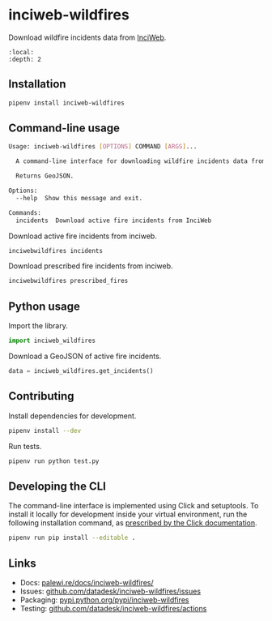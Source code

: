 # inciweb-wildfires

Download wildfire incidents data from [InciWeb](https://inciweb.nwcg.gov/).

```{contents} Table of contents
:local:
:depth: 2
```

## Installation

```sh
pipenv install inciweb-wildfires
```

## Command-line usage

```sh
Usage: inciweb-wildfires [OPTIONS] COMMAND [ARGS]...

  A command-line interface for downloading wildfire incidents data from InciWeb.

  Returns GeoJSON.

Options:
  --help  Show this message and exit.

Commands:
  incidents  Download active fire incidents from InciWeb
```

Download active fire incidents from inciweb.

```sh
inciwebwildfires incidents
```

Download prescribed fire incidents from inciweb.
```sh
inciwebwildfires prescribed_fires
```


## Python usage

Import the library.

```python
import inciweb_wildfires
```

Download a GeoJSON of active fire incidents.

```python
data = inciweb_wildfires.get_incidents()
```

## Contributing

Install dependencies for development.

```sh
pipenv install --dev
```

Run tests.

```sh
pipenv run python test.py
```

## Developing the CLI

The command-line interface is implemented using Click and setuptools. To install it locally for development inside your virtual environment, run the following installation command, as [prescribed by the Click documentation](https://click.palletsprojects.com/en/7.x/setuptools/#setuptools-integration).

```sh
pipenv run pip install --editable .
```

## Links

* Docs: [palewi.re/docs/inciweb-wildfires/](https://palewi.re/docs/inciweb-wildfires/)
* Issues: [github.com/datadesk/inciweb-wildfires/issues](https://github.com/datadesk/inciweb-wildfires/issues)
* Packaging: [pypi.python.org/pypi/inciweb-wildfires](https://pypi.python.org/pypi/inciweb-wildfires)
* Testing: [github.com/datadesk/inciweb-wildfires/actions](https://github.com/datadesk/inciweb-wildfires/actions)
